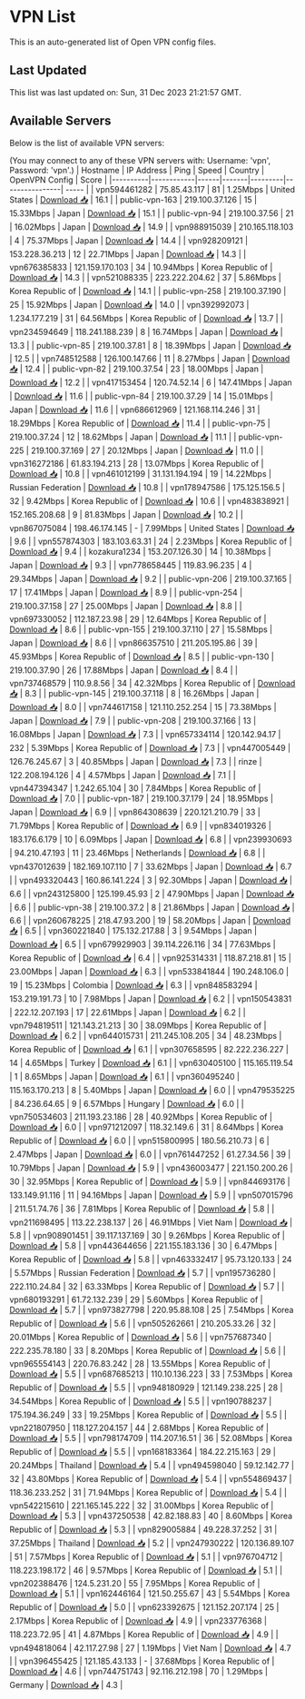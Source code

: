 # VPN List

This is an auto-generated list of Open VPN config files.

## Last Updated

This list was last updated on: Sun, 31 Dec 2023 21:21:57 GMT.

## Available Servers

Below is the list of available VPN servers:

(You may connect to any of these VPN servers with: Username: 'vpn', Password: 'vpn'.)
| Hostname | IP Address | Ping | Speed | Country | OpenVPN Config | Score |
|----------|------------|------|-------|---------|----------------| ----- |
| vpn594461282 | 75.85.43.117 | 81 | 1.25Mbps | United States | [Download 📥](./configs/server_0_US.ovpn) | 16.1 |
| public-vpn-163 | 219.100.37.126 | 15 | 15.33Mbps | Japan | [Download 📥](./configs/server_1_JP.ovpn) | 15.1 |
| public-vpn-94 | 219.100.37.56 | 21 | 16.02Mbps | Japan | [Download 📥](./configs/server_2_JP.ovpn) | 14.9 |
| vpn988915039 | 210.165.118.103 | 4 | 75.37Mbps | Japan | [Download 📥](./configs/server_3_JP.ovpn) | 14.4 |
| vpn928209121 | 153.228.36.213 | 12 | 22.71Mbps | Japan | [Download 📥](./configs/server_4_JP.ovpn) | 14.3 |
| vpn676385833 | 121.159.170.103 | 34 | 10.94Mbps | Korea Republic of | [Download 📥](./configs/server_5_KR.ovpn) | 14.3 |
| vpn521088335 | 223.222.204.62 | 37 | 5.86Mbps | Korea Republic of | [Download 📥](./configs/server_6_KR.ovpn) | 14.1 |
| public-vpn-258 | 219.100.37.190 | 25 | 15.92Mbps | Japan | [Download 📥](./configs/server_7_JP.ovpn) | 14.0 |
| vpn392992073 | 1.234.177.219 | 31 | 64.56Mbps | Korea Republic of | [Download 📥](./configs/server_8_KR.ovpn) | 13.7 |
| vpn234594649 | 118.241.188.239 | 8 | 16.74Mbps | Japan | [Download 📥](./configs/server_9_JP.ovpn) | 13.3 |
| public-vpn-85 | 219.100.37.81 | 8 | 18.39Mbps | Japan | [Download 📥](./configs/server_10_JP.ovpn) | 12.5 |
| vpn748512588 | 126.100.147.66 | 11 | 8.27Mbps | Japan | [Download 📥](./configs/server_11_JP.ovpn) | 12.4 |
| public-vpn-82 | 219.100.37.54 | 23 | 18.00Mbps | Japan | [Download 📥](./configs/server_12_JP.ovpn) | 12.2 |
| vpn417153454 | 120.74.52.14 | 6 | 147.41Mbps | Japan | [Download 📥](./configs/server_13_JP.ovpn) | 11.6 |
| public-vpn-84 | 219.100.37.29 | 14 | 15.01Mbps | Japan | [Download 📥](./configs/server_14_JP.ovpn) | 11.6 |
| vpn686612969 | 121.168.114.246 | 31 | 18.29Mbps | Korea Republic of | [Download 📥](./configs/server_15_KR.ovpn) | 11.4 |
| public-vpn-75 | 219.100.37.24 | 12 | 18.62Mbps | Japan | [Download 📥](./configs/server_16_JP.ovpn) | 11.1 |
| public-vpn-225 | 219.100.37.169 | 27 | 20.12Mbps | Japan | [Download 📥](./configs/server_17_JP.ovpn) | 11.0 |
| vpn316272186 | 61.83.194.213 | 28 | 13.07Mbps | Korea Republic of | [Download 📥](./configs/server_18_KR.ovpn) | 10.8 |
| vpn461012199 | 31.131.194.194 | 19 | 14.22Mbps | Russian Federation | [Download 📥](./configs/server_19_RU.ovpn) | 10.8 |
| vpn178947586 | 175.125.156.5 | 32 | 9.42Mbps | Korea Republic of | [Download 📥](./configs/server_20_KR.ovpn) | 10.6 |
| vpn483838921 | 152.165.208.68 | 9 | 81.83Mbps | Japan | [Download 📥](./configs/server_21_JP.ovpn) | 10.2 |
| vpn867075084 | 198.46.174.145 | - | 7.99Mbps | United States | [Download 📥](./configs/server_22_US.ovpn) | 9.6 |
| vpn557874303 | 183.103.63.31 | 24 | 2.23Mbps | Korea Republic of | [Download 📥](./configs/server_23_KR.ovpn) | 9.4 |
| kozakura1234 | 153.207.126.30 | 14 | 10.38Mbps | Japan | [Download 📥](./configs/server_24_JP.ovpn) | 9.3 |
| vpn778658445 | 119.83.96.235 | 4 | 29.34Mbps | Japan | [Download 📥](./configs/server_25_JP.ovpn) | 9.2 |
| public-vpn-206 | 219.100.37.165 | 17 | 17.41Mbps | Japan | [Download 📥](./configs/server_26_JP.ovpn) | 8.9 |
| public-vpn-254 | 219.100.37.158 | 27 | 25.00Mbps | Japan | [Download 📥](./configs/server_27_JP.ovpn) | 8.8 |
| vpn697330052 | 112.187.23.98 | 29 | 12.64Mbps | Korea Republic of | [Download 📥](./configs/server_28_KR.ovpn) | 8.6 |
| public-vpn-155 | 219.100.37.110 | 27 | 15.58Mbps | Japan | [Download 📥](./configs/server_29_JP.ovpn) | 8.6 |
| vpn866357510 | 211.205.195.86 | 39 | 45.93Mbps | Korea Republic of | [Download 📥](./configs/server_30_KR.ovpn) | 8.5 |
| public-vpn-130 | 219.100.37.90 | 26 | 17.88Mbps | Japan | [Download 📥](./configs/server_31_JP.ovpn) | 8.4 |
| vpn737468579 | 110.9.8.56 | 34 | 42.32Mbps | Korea Republic of | [Download 📥](./configs/server_32_KR.ovpn) | 8.3 |
| public-vpn-145 | 219.100.37.118 | 8 | 16.26Mbps | Japan | [Download 📥](./configs/server_33_JP.ovpn) | 8.0 |
| vpn744617158 | 121.110.252.254 | 15 | 73.38Mbps | Japan | [Download 📥](./configs/server_34_JP.ovpn) | 7.9 |
| public-vpn-208 | 219.100.37.166 | 13 | 16.08Mbps | Japan | [Download 📥](./configs/server_35_JP.ovpn) | 7.3 |
| vpn657334114 | 120.142.94.17 | 232 | 5.39Mbps | Korea Republic of | [Download 📥](./configs/server_36_KR.ovpn) | 7.3 |
| vpn447005449 | 126.76.245.67 | 3 | 40.85Mbps | Japan | [Download 📥](./configs/server_37_JP.ovpn) | 7.3 |
| rinze | 122.208.194.126 | 4 | 4.57Mbps | Japan | [Download 📥](./configs/server_38_JP.ovpn) | 7.1 |
| vpn447394347 | 1.242.65.104 | 30 | 7.84Mbps | Korea Republic of | [Download 📥](./configs/server_39_KR.ovpn) | 7.0 |
| public-vpn-187 | 219.100.37.179 | 24 | 18.95Mbps | Japan | [Download 📥](./configs/server_40_JP.ovpn) | 6.9 |
| vpn864308639 | 220.121.210.79 | 33 | 71.79Mbps | Korea Republic of | [Download 📥](./configs/server_41_KR.ovpn) | 6.9 |
| vpn834019326 | 183.176.6.179 | 10 | 6.09Mbps | Japan | [Download 📥](./configs/server_42_JP.ovpn) | 6.8 |
| vpn239930693 | 94.210.47.193 | 11 | 23.46Mbps | Netherlands | [Download 📥](./configs/server_43_NL.ovpn) | 6.8 |
| vpn437012639 | 182.169.107.110 | 7 | 33.62Mbps | Japan | [Download 📥](./configs/server_44_JP.ovpn) | 6.7 |
| vpn493320443 | 160.86.141.224 | 3 | 92.30Mbps | Japan | [Download 📥](./configs/server_45_JP.ovpn) | 6.6 |
| vpn243125800 | 125.199.45.93 | 2 | 47.90Mbps | Japan | [Download 📥](./configs/server_46_JP.ovpn) | 6.6 |
| public-vpn-38 | 219.100.37.2 | 8 | 21.86Mbps | Japan | [Download 📥](./configs/server_47_JP.ovpn) | 6.6 |
| vpn260678225 | 218.47.93.200 | 19 | 58.20Mbps | Japan | [Download 📥](./configs/server_48_JP.ovpn) | 6.5 |
| vpn360221840 | 175.132.217.88 | 3 | 9.54Mbps | Japan | [Download 📥](./configs/server_49_JP.ovpn) | 6.5 |
| vpn679929903 | 39.114.226.116 | 34 | 77.63Mbps | Korea Republic of | [Download 📥](./configs/server_50_KR.ovpn) | 6.4 |
| vpn925314331 | 118.87.218.81 | 15 | 23.00Mbps | Japan | [Download 📥](./configs/server_51_JP.ovpn) | 6.3 |
| vpn533841844 | 190.248.106.0 | 19 | 15.23Mbps | Colombia | [Download 📥](./configs/server_52_CO.ovpn) | 6.3 |
| vpn848583294 | 153.219.191.73 | 10 | 7.98Mbps | Japan | [Download 📥](./configs/server_53_JP.ovpn) | 6.2 |
| vpn150543831 | 222.12.207.193 | 17 | 22.61Mbps | Japan | [Download 📥](./configs/server_54_JP.ovpn) | 6.2 |
| vpn794819511 | 121.143.21.213 | 30 | 38.09Mbps | Korea Republic of | [Download 📥](./configs/server_55_KR.ovpn) | 6.2 |
| vpn644015731 | 211.245.108.205 | 34 | 48.23Mbps | Korea Republic of | [Download 📥](./configs/server_56_KR.ovpn) | 6.1 |
| vpn307658595 | 82.222.236.227 | 14 | 4.65Mbps | Turkey | [Download 📥](./configs/server_57_TR.ovpn) | 6.1 |
| vpn630405100 | 115.165.119.54 | 1 | 8.65Mbps | Japan | [Download 📥](./configs/server_58_JP.ovpn) | 6.1 |
| vpn360495240 | 115.163.170.213 | 8 | 5.40Mbps | Japan | [Download 📥](./configs/server_59_JP.ovpn) | 6.0 |
| vpn479535225 | 84.236.64.65 | 9 | 6.57Mbps | Hungary | [Download 📥](./configs/server_60_HU.ovpn) | 6.0 |
| vpn750534603 | 211.193.23.186 | 28 | 40.92Mbps | Korea Republic of | [Download 📥](./configs/server_61_KR.ovpn) | 6.0 |
| vpn971212097 | 118.32.149.6 | 31 | 8.64Mbps | Korea Republic of | [Download 📥](./configs/server_62_KR.ovpn) | 6.0 |
| vpn515800995 | 180.56.210.73 | 6 | 2.47Mbps | Japan | [Download 📥](./configs/server_63_JP.ovpn) | 6.0 |
| vpn761447252 | 61.27.34.56 | 39 | 10.79Mbps | Japan | [Download 📥](./configs/server_64_JP.ovpn) | 5.9 |
| vpn436003477 | 221.150.200.26 | 30 | 32.95Mbps | Korea Republic of | [Download 📥](./configs/server_65_KR.ovpn) | 5.9 |
| vpn844693176 | 133.149.91.116 | 11 | 94.16Mbps | Japan | [Download 📥](./configs/server_66_JP.ovpn) | 5.9 |
| vpn507015796 | 211.51.74.76 | 36 | 7.81Mbps | Korea Republic of | [Download 📥](./configs/server_67_KR.ovpn) | 5.8 |
| vpn211698495 | 113.22.238.137 | 26 | 46.91Mbps | Viet Nam | [Download 📥](./configs/server_68_VN.ovpn) | 5.8 |
| vpn908901451 | 39.117.137.169 | 30 | 9.26Mbps | Korea Republic of | [Download 📥](./configs/server_69_KR.ovpn) | 5.8 |
| vpn443644656 | 221.155.183.136 | 30 | 6.47Mbps | Korea Republic of | [Download 📥](./configs/server_70_KR.ovpn) | 5.8 |
| vpn463332417 | 95.73.120.133 | 24 | 5.57Mbps | Russian Federation | [Download 📥](./configs/server_71_RU.ovpn) | 5.7 |
| vpn195736280 | 222.110.24.84 | 32 | 63.33Mbps | Korea Republic of | [Download 📥](./configs/server_72_KR.ovpn) | 5.7 |
| vpn680193291 | 61.72.132.239 | 29 | 5.60Mbps | Korea Republic of | [Download 📥](./configs/server_73_KR.ovpn) | 5.7 |
| vpn973827798 | 220.95.88.108 | 25 | 7.54Mbps | Korea Republic of | [Download 📥](./configs/server_74_KR.ovpn) | 5.6 |
| vpn505262661 | 210.205.33.26 | 32 | 20.01Mbps | Korea Republic of | [Download 📥](./configs/server_75_KR.ovpn) | 5.6 |
| vpn757687340 | 222.235.78.180 | 33 | 8.20Mbps | Korea Republic of | [Download 📥](./configs/server_76_KR.ovpn) | 5.6 |
| vpn965554143 | 220.76.83.242 | 28 | 13.55Mbps | Korea Republic of | [Download 📥](./configs/server_77_KR.ovpn) | 5.5 |
| vpn687685213 | 110.10.136.223 | 33 | 7.53Mbps | Korea Republic of | [Download 📥](./configs/server_78_KR.ovpn) | 5.5 |
| vpn948180929 | 121.149.238.225 | 28 | 34.54Mbps | Korea Republic of | [Download 📥](./configs/server_79_KR.ovpn) | 5.5 |
| vpn190788237 | 175.194.36.249 | 33 | 19.25Mbps | Korea Republic of | [Download 📥](./configs/server_80_KR.ovpn) | 5.5 |
| vpn221807950 | 118.127.204.157 | 44 | 2.68Mbps | Korea Republic of | [Download 📥](./configs/server_81_KR.ovpn) | 5.5 |
| vpn798174709 | 114.207.16.51 | 36 | 52.08Mbps | Korea Republic of | [Download 📥](./configs/server_82_KR.ovpn) | 5.5 |
| vpn168183364 | 184.22.215.163 | 29 | 20.24Mbps | Thailand | [Download 📥](./configs/server_83_TH.ovpn) | 5.4 |
| vpn494598040 | 59.12.142.77 | 32 | 43.80Mbps | Korea Republic of | [Download 📥](./configs/server_84_KR.ovpn) | 5.4 |
| vpn554869437 | 118.36.233.252 | 31 | 71.94Mbps | Korea Republic of | [Download 📥](./configs/server_85_KR.ovpn) | 5.4 |
| vpn542215610 | 221.165.145.222 | 32 | 31.00Mbps | Korea Republic of | [Download 📥](./configs/server_86_KR.ovpn) | 5.3 |
| vpn437250538 | 42.82.188.83 | 40 | 8.60Mbps | Korea Republic of | [Download 📥](./configs/server_87_KR.ovpn) | 5.3 |
| vpn829005884 | 49.228.37.252 | 31 | 37.25Mbps | Thailand | [Download 📥](./configs/server_88_TH.ovpn) | 5.2 |
| vpn247930222 | 120.136.89.107 | 51 | 7.57Mbps | Korea Republic of | [Download 📥](./configs/server_89_KR.ovpn) | 5.1 |
| vpn976704712 | 118.223.198.172 | 46 | 9.57Mbps | Korea Republic of | [Download 📥](./configs/server_90_KR.ovpn) | 5.1 |
| vpn202388476 | 124.5.231.20 | 55 | 7.95Mbps | Korea Republic of | [Download 📥](./configs/server_91_KR.ovpn) | 5.1 |
| vpn162446164 | 121.50.255.67 | 43 | 5.54Mbps | Korea Republic of | [Download 📥](./configs/server_92_KR.ovpn) | 5.0 |
| vpn623392675 | 121.152.207.174 | 25 | 2.17Mbps | Korea Republic of | [Download 📥](./configs/server_93_KR.ovpn) | 4.9 |
| vpn233776368 | 118.223.72.95 | 41 | 4.87Mbps | Korea Republic of | [Download 📥](./configs/server_94_KR.ovpn) | 4.9 |
| vpn494818064 | 42.117.27.98 | 27 | 1.19Mbps | Viet Nam | [Download 📥](./configs/server_95_VN.ovpn) | 4.7 |
| vpn396455425 | 121.185.43.133 | - | 37.68Mbps | Korea Republic of | [Download 📥](./configs/server_96_KR.ovpn) | 4.6 |
| vpn744751743 | 92.116.212.198 | 70 | 1.29Mbps | Germany | [Download 📥](./configs/server_97_DE.ovpn) | 4.3 |
